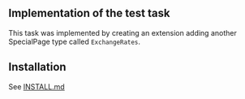 ## Implementation of the test task

This task was implemented by creating an extension adding another SpecialPage type called `ExchangeRates`.

## Installation

See [INSTALL.md](INSTALL.md)